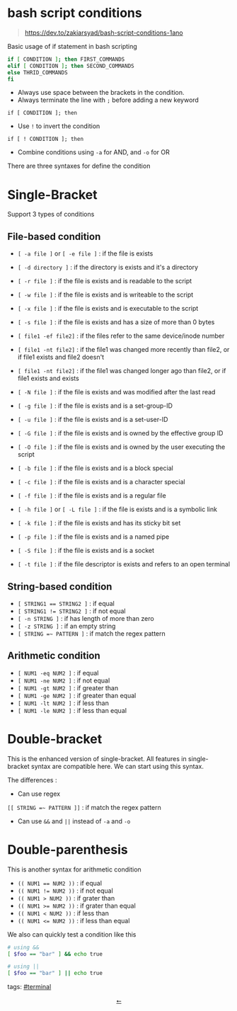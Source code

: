 # bash script conditions
> https://dev.to/zakiarsyad/bash-script-conditions-1ano

Basic usage of if statement in bash scripting

```sh
if [ CONDITION ]; then FIRST_COMMANDS
elif [ CONDITION ]; then SECOND_COMMANDS
else THRID_COMMANDS
fi
```

* Always use space between the brackets in the condition.
* Always terminate the line with `;` before adding a new keyword

 `if [ CONDITION ]; then`

* Use `!` to invert the condition

 `if [ ! CONDITION ]; then`

* Combine conditions using `-a` for AND, and `-o` for OR


There are three syntaxes for define the condition

# Single-Bracket

Support 3 types of conditions

## [](#filebased-condition)File-based condition
* `[ -a file ]` or `[ -e file ]` : if the file is exists
* `[ -d directory ]` : if the directory is exists and it's a directory
* `[ -r file ]` : if the file is exists and is readable to the script
* `[ -w file ]` : if the file is exists and is writeable to the script
* `[ -x file ]` : if the file is exists and is executable to the script
* `[ -s file ]` : if the file is exists and has a size of more than 0 bytes

* `[ file1 -ef file2]` : if the files refer to the same device/inode number

* `[ file1 -nt file2]` : if the file1 was changed more recently than file2, or if file1 exists and file2 doesn't

* `[ file1 -nt file2]` : if the file1 was changed longer ago than file2, or if file1 exists and exists

* `[ -N file ]` : if the file is exists and was modified after the last read

* `[ -g file ]` : if the file is exists and is a set-group-ID

* `[ -u file ]` : if the file is exists and is a set-user-ID

* `[ -G file ]` : if the file is exists and is owned by the effective group ID

* `[ -O file ]` : if the file is exists and is owned by the user executing the script

* `[ -b file ]` : if the file is exists and is a block special

* `[ -c file ]` : if the file is exists and is a character special

* `[ -f file ]` : if the file is exists and is a regular file

* `[ -h file ]` or `[ -L file ]` : if the file is exists and is a symbolic link

* `[ -k file ]` : if the file is exists and has its sticky bit set

* `[ -p file ]` : if the file is exists and is a named pipe

* `[ -S file ]` : if the file is exists and is a socket

* `[ -t file ]` : if the file descriptor is exists and refers to an open terminal


 ## [](#stringbased-condition)String-based condition
* `[ STRING1 == STRING2 ]` : if equal
* `[ STRING1 != STRING2 ]` : if not equal
* `[ -n STRING ]` : if has length of more than zero
* `[ -z STRING ]` : if an empty string
* `[ STRING =~ PATTERN ]` : if match the regex pattern

## [](#arithmetic-condition)Arithmetic condition
* `[ NUM1 -eq NUM2 ]` : if equal
* `[ NUM1 -ne NUM2 ]` : if not equal
* `[ NUM1 -gt NUM2 ]` : if greater than
* `[ NUM1 -ge NUM2 ]` : if greater than equal
* `[ NUM1 -lt NUM2 ]` : if less than
* `[ NUM1 -le NUM2 ]` : if less than equal

# Double-bracket

This is the enhanced version of single-bracket. All features in single-bracket syntax are compatible here. We can start using this syntax.

The differences :

* Can use regex

 `[[ STRING =~ PATTERN ]]` : if match the regex pattern

* Can use `&&` and `||` instead of `-a` and `-o`

# Double-parenthesis

This is another syntax for arithmetic condition

* `(( NUM1 == NUM2 ))` : if equal
* `(( NUM1 != NUM2 ))` : if not equal
* `(( NUM1 > NUM2 ))` : if grater than
* `(( NUM1 >= NUM2 ))` : if grater than equal
* `(( NUM1 < NUM2 ))` : if less than
* `(( NUM1 <= NUM2 ))` : if less than equal

We also can quickly test a condition like this

```sh
# using &&
[ $foo == "bar" ] && echo true

# using ||
[ $foo == "bar" ] || echo true
```

<div class="tags">
<p>tags: <a href="../tags.html#terminal">#terminal</a></p>
</div>

<div class="tags" align="center">
<a href="../index.html">⭠</a>
</div>